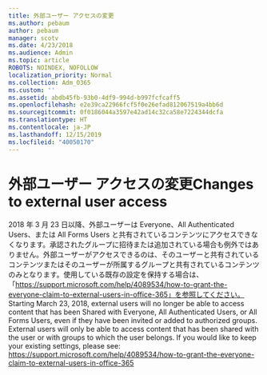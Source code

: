```yaml
---
title: 外部ユーザー アクセスの変更
ms.author: pebaum
author: pebaum
manager: scotv
ms.date: 4/23/2018
ms.audience: Admin
ms.topic: article
ROBOTS: NOINDEX, NOFOLLOW
localization_priority: Normal
ms.collection: Adm_O365
ms.custom: ''
ms.assetid: abdb45fb-93b0-4df9-994d-b997fcfcaff5
ms.openlocfilehash: e2e39ca22966fcf5f0e26efad812067519a4bb6d
ms.sourcegitcommit: 0f0186044a3597e42ad14c32ca58e7224344dcfa
ms.translationtype: HT
ms.contentlocale: ja-JP
ms.lasthandoff: 12/15/2019
ms.locfileid: "40050170"
---
```

# <a name="changes-to-external-user-access"></a><span data-ttu-id="a4d97-102">外部ユーザー アクセスの変更</span><span class="sxs-lookup"><span data-stu-id="a4d97-102">Changes to external user access</span></span>

<span data-ttu-id="a4d97-p101">2018 年 3 月 23 日以降、外部ユーザーは Everyone、All Authenticated Users、または All Forms Users と共有されているコンテンツにアクセスできなくなります。承認されたグループに招待または追加されている場合も例外ではありません。外部ユーザーがアクセスできるのは、そのユーザーと共有されているコンテンツまたはそのユーザーが所属するグループと共有されているコンテンツのみとなります。使用している既存の設定を保持する場合は、「https://support.microsoft.com/help/4089534/how-to-grant-the-everyone-claim-to-external-users-in-office-365」を参照してください。</span><span class="sxs-lookup"><span data-stu-id="a4d97-p101">Starting March 23, 2018, external users will no longer be able to access content that has been Shared with Everyone, All Authenticated Users, or All Forms Users, even if they have been invited or added to authorized groups. External users will only be able to access content that has been shared with the user or with groups to which the user belongs. If you would like to keep your existing settings, please see: https://support.microsoft.com/help/4089534/how-to-grant-the-everyone-claim-to-external-users-in-office-365</span></span>
  

